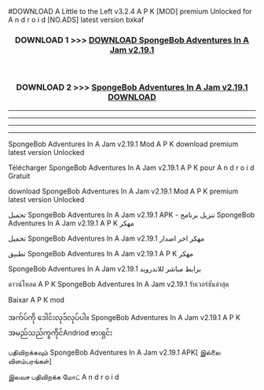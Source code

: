 #DOWNLOAD A Little to the Left v3.2.4 A P K [MOD] premium Unlocked for A n d r o i d [NO.ADS] latest version bxkaf 



<div align="center">

<h3>DOWNLOAD 1 >>> <a href="https://downloadmod1.web.app/?judul=SpongeBob Adventures In A Jam v2.19.1">DOWNLOAD SpongeBob Adventures In A Jam v2.19.1</a></h3><br>

<h3>DOWNLOAD 2 >>> <a href="https://downloadmod1.web.app/?judul=SpongeBob Adventures In A Jam v2.19.1">SpongeBob Adventures In A Jam v2.19.1 DOWNLOAD </a></h3>

</div>


----------------------------------------------------------

----------------------------------------------------------

----------------------------------------------------------

----------------------------------------------------------


SpongeBob Adventures In A Jam v2.19.1 Mod A P K download premium latest version Unlocked

Télécharger SpongeBob Adventures In A Jam v2.19.1 A P K pour A n d r o i d Gratuit

download SpongeBob Adventures In A Jam v2.19.1 Mod A P K premium latest version Unlocked

تحميل SpongeBob Adventures In A Jam v2.19.1 APK - تنزيل برنامج SpongeBob Adventures In A Jam v2.19.1 A P K مهكر

تحميل SpongeBob Adventures In A Jam v2.19.1 مهكر اخر اصدار

تطبيق SpongeBob Adventures In A Jam v2.19.1 A P K مهكر

SpongeBob Adventures In A Jam v2.19.1 برابط مباشر للاندرويد

ดาวน์โหลด A P K SpongeBob Adventures In A Jam v2.19.1 รับเวอร์ชันล่าสุด

Baixar A P K mod

အက်ပ်ကို ဒေါင်းလုဒ်လုပ်ပါ။ SpongeBob Adventures In A Jam v2.19.1 A P K အမည်သည်ကူကိုင်Andriod ဗားရှင်း

பதிவிறக்கவும் SpongeBob Adventures In A Jam v2.19.1 APK[ இல்லை விளம்பரங்கள்] 
 
இலவச பதிவிறக்க மோட் A n d r o i d



